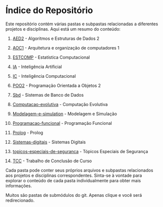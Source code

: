 # Índice do Repositório

Este repositório contém várias pastas e subpastas relacionadas a diferentes projetos e disciplinas. Aqui está um resumo do conteúdo:

1. [AED2](AED2) - Algoritmos e Estruturas de Dados 2

2. [AOC1](AOC1) - Arquitetura e organização de computadores 1

2. [ESTCOMP](ESTCOMP) - Estatística Computacional

3. [IA](IA) - Inteligência Artificial 

4. [IC](IC) - Inteligência Computacional

5. [POO2](IC/POO2) - Programação Orientada a Objetos 2

6. [Sbd](IC/Sbd) - Sistemas de Banco de Dados

7. [Computacao-evolutiva](computacao-evolutiva) - Computação Evolutiva

8. [Modelagem-e-simulation](modelagem-e-simulation) - Modelagem e Simulação

9. [Programacao-funcional](programacao-funcional) - Programação Funcional

10. [Prolog](prolog) - Prolog

11. [Sistemas-digitais](sistemas-digitais) - Sistemas Digitais

12. [topicos-especiais-de-seguranca](tcc/topicos-especiais-de-seguranca) - Tópicos Especiais de Segurança

13. [TCC](tcc) - Trabalho de Conclusão de Curso

Cada pasta pode conter seus próprios arquivos e subpastas relacionados aos projetos e disciplinas correspondentes. Sinta-se à vontade para explorar o conteúdo de cada pasta individualmente para obter mais informações.

Muitos são pastas de submódulos do git. Apenas clique e você será redirecionado.
